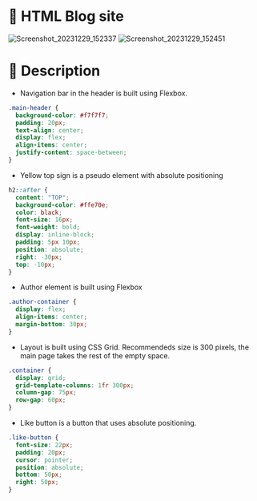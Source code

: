 # 📘 HTML Blog site

![Screenshot_20231229_152337](https://github.com/Edveika/Udemy-HTML-CSS/assets/113787144/d89f498c-bfaf-4110-8218-1eb93a6a070f)
![Screenshot_20231229_152451](https://github.com/Edveika/Udemy-HTML-CSS/assets/113787144/91d23eb7-24f9-421b-a111-7f44045c2dcb)

# 📜 Description

* Navigation bar in the header is built using Flexbox.

```css
.main-header {
  background-color: #f7f7f7;
  padding: 20px;
  text-align: center;
  display: flex;
  align-items: center;
  justify-content: space-between;
}
```

* Yellow top sign is a pseudo element with absolute positioning

```css
h2::after {
  content: "TOP";
  background-color: #ffe70e;
  color: black;
  font-size: 16px;
  font-weight: bold;
  display: inline-block;
  padding: 5px 10px;
  position: absolute;
  right: -30px;
  top: -10px;
}
```

* Author element is built using Flexbox

```css
.author-container {
  display: flex;
  align-items: center;
  margin-bottom: 30px;
}
```

* Layout is built using CSS Grid. Recommendeds size is 300 pixels, the main page takes the rest of the empty space.

```css
.container {
  display: grid;
  grid-template-columns: 1fr 300px;
  column-gap: 75px;
  row-gap: 60px;
}
```

* Like button is a button that uses absolute positioning.

```css
.like-button {
  font-size: 22px;
  padding: 20px;
  cursor: pointer;
  position: absolute;
  bottom: 50px;
  right: 50px;
}
```

